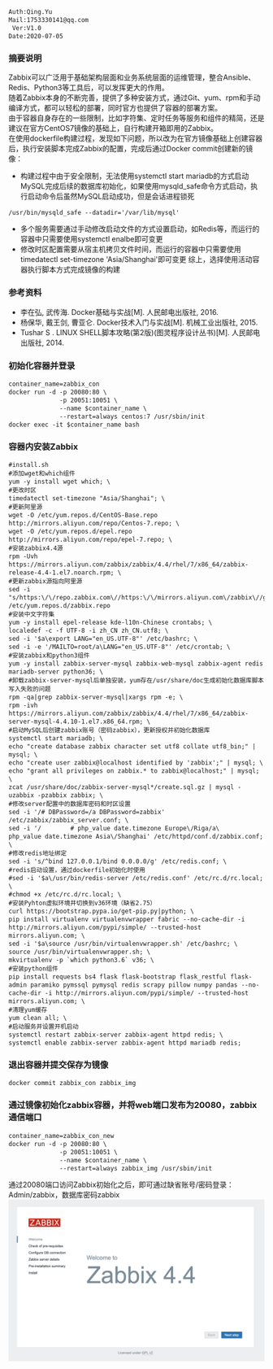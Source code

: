 ```shell
Auth:Qing.Yu
Mail:1753330141@qq.com
 Ver:V1.0
Date:2020-07-05
```
### 摘要说明
Zabbix可以广泛用于基础架构层面和业务系统层面的运维管理，整合Ansible、Redis、Python3等工具后，可以发挥更大的作用。  
随着Zabbix本身的不断完善，提供了多种安装方式，通过Git、yum、rpm和手动编译方式，都可以轻松的部署，同时官方也提供了容器的部署方案。  
由于容器自身存在的一些限制，比如字符集、定时任务等服务和组件的精简，还是建议在官方CentOS7镜像的基础上，自行构建开箱即用的Zabbix。  
在使用dockerfile构建过程，发现如下问题，所以改为在官方镜像基础上创建容器后，执行安装脚本完成Zabbix的配置，完成后通过Docker commit创建新的镜像：
- 构建过程中由于安全限制，无法使用systemctl start mariadb的方式启动MySQL完成后续的数据库初始化，如果使用mysqld_safe命令方式启动，执行启动命令后虽然MySQL启动成功，但是会话进程锁死
```shell
/usr/bin/mysqld_safe --datadir='/var/lib/mysql'
```
- 多个服务需要通过手动修改启动文件的方式设置启动，如Redis等，而运行的容器中只需要使用systemctl enalbe即可变更
- 修改时区配置需要从宿主机拷贝文件时间，而运行的容器中只需要使用timedatectl set-timezone 'Asia/Shanghai'即可变更
综上，选择使用活动容器执行脚本方式完成镜像的构建

### 参考资料
- 李在弘, 武传海. Docker基础与实战[M]. 人民邮电出版社, 2016.
- 杨保华, 戴王剑, 曹亚仑. Docker技术入门与实战[M]. 机械工业出版社, 2015.
- Tushar S . LINUX SHELL脚本攻略(第2版)(图灵程序设计丛书)[M]. 人民邮电出版社, 2014.

### 初始化容器并登录
```shell
container_name=zabbix_con
docker run -d -p 20080:80 \
			  -p 20051:10051 \
			  --name $container_name \
			  --restart=always centos:7 /usr/sbin/init 	
docker exec -it $container_name bash
```
### 容器内安装Zabbix
```shell
#install.sh
#添加wget和which组件
yum -y install wget which; \
#更改时区
timedatectl set-timezone "Asia/Shanghai"; \
#更新阿里源
wget -O /etc/yum.repos.d/CentOS-Base.repo http://mirrors.aliyun.com/repo/Centos-7.repo; \
wget -O /etc/yum.repos.d/epel.repo http://mirrors.aliyun.com/repo/epel-7.repo; \
#安装zabbix4.4源
rpm -Uvh https://mirrors.aliyun.com/zabbix/zabbix/4.4/rhel/7/x86_64/zabbix-release-4.4-1.el7.noarch.rpm; \
#更新zabbix源指向阿里源
sed -i "s/https:\/\/repo.zabbix.com\//https:\/\/mirrors.aliyun.com\/zabbix\//g" /etc/yum.repos.d/zabbix.repo
#安装中文字符集
yum -y install epel-release kde-l10n-Chinese crontabs; \
localedef -c -f UTF-8 -i zh_CN zh_CN.utf8; \
sed -i '$a\export LANG="en_US.UTF-8"' /etc/bashrc; \
sed -i -e '/MAILTO=root/a\LANG="en_US.UTF-8"' /etc/crontab; \
#安装zabbix和python3组件
yum -y install zabbix-server-mysql zabbix-web-mysql zabbix-agent redis mariadb-server python36; \
#卸载zabbix-server-mysql后单独安装，yum存在/usr/share/doc生成初始化数据库脚本写入失败的问题
rpm -qa|grep zabbix-server-mysql|xargs rpm -e; \
rpm -ivh https://mirrors.aliyun.com/zabbix/zabbix/4.4/rhel/7/x86_64/zabbix-server-mysql-4.4.10-1.el7.x86_64.rpm; \
#启动MySQL后创建zabbix账号（密码zabbix），更新授权并初始化数据库
systemctl start mariadb; \
echo "create database zabbix character set utf8 collate utf8_bin;" | mysql; \
echo "create user zabbix@localhost identified by 'zabbix';" | mysql; \
echo "grant all privileges on zabbix.* to zabbix@localhost;" | mysql; \
zcat /usr/share/doc/zabbix-server-mysql*/create.sql.gz | mysql -uzabbix -pzabbix zabbix; \
#修改server配置中的数据库密码和时区设置
sed -i '/# DBPassword=/a DBPassword=zabbix' /etc/zabbix/zabbix_server.conf; \
sed -i '/        # php_value date.timezone Europe\/Riga/a\        php_value date.timezone Asia\/Shanghai' /etc/httpd/conf.d/zabbix.conf; \
#修改redis地址绑定
sed -i 's/^bind 127.0.0.1/bind 0.0.0.0/g' /etc/redis.conf; \
#redis启动设置，通过dockerfile初始化时使用
#sed -i '$a\/usr/bin/redis-server /etc/redis.conf' /etc/rc.d/rc.local; \
#chmod +x /etc/rc.d/rc.local; \
#安装Pyhton虚拟环境并切换到v36环境（缺省2.75）
curl https://bootstrap.pypa.io/get-pip.py|python; \
pip install virtualenv virtualenvwrapper fabric --no-cache-dir -i http://mirrors.aliyun.com/pypi/simple/ --trusted-host mirrors.aliyun.com; \
sed -i '$a\source /usr/bin/virtualenvwrapper.sh' /etc/bashrc; \
source /usr/bin/virtualenvwrapper.sh; \
mkvirtualenv -p `which python3.6` v36; \
#安装python组件
pip install requests bs4 flask flask-bootstrap flask_restful flask-admin paramiko pymssql pymysql redis scrapy pillow numpy pandas --no-cache-dir -i http://mirrors.aliyun.com/pypi/simple/ --trusted-host mirrors.aliyun.com; \
#清理yum缓存
yum clean all; \
#启动服务并设置开机启动
systemctl restart zabbix-server zabbix-agent httpd redis; \
systemctl enable zabbix-server zabbix-agent httpd mariadb redis;
```
### 退出容器并提交保存为镜像
```shell
docker commit zabbix_con zabbix_img
```

### 通过镜像初始化zabbix容器，并将web端口发布为20080，zabbix通信端口
```shell
container_name=zabbix_con_new
docker run -d -p 20080:80 \
			  -p 20051:10051 \
			  --name $container_name \
			  --restart=always zabbix_img /usr/sbin/init 	
```

通过20080端口访问Zabbix初始化之后，即可通过缺省账号/密码登录：Admin/zabbix，数据库密码zabbix
![Image text](https://github.com/QingYu2017/pic/blob/master/202007060001.png)
